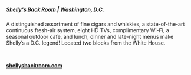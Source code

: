 ##### [Shelly's Back Room | Washington, D.C.](//www.shellysbackroom.com)

A distinguished assortment of fine cigars and whiskies, a state-of-the-art
continuous fresh-air system, eight HD TVs, complimentary Wi-Fi, a seasonal 
outdoor cafe, and lunch, dinner and late-night menus make Shelly’s a D.C. legend! Located two blocks from the White House.

&nbsp;

[**shellysbackroom.com**](//www.shellysbackroom.com)
